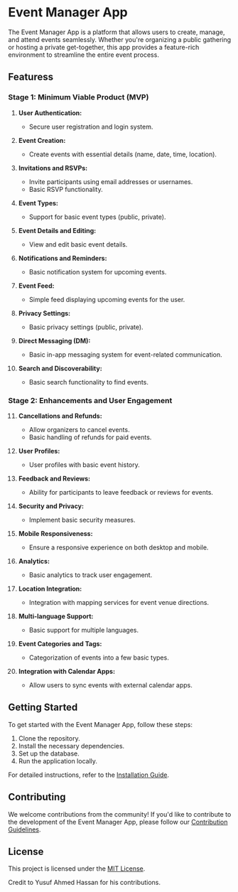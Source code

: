 # Event Manager App

The Event Manager App is a platform that allows users to create, manage, and attend events seamlessly. Whether you're organizing a public gathering or hosting a private get-together, this app provides a feature-rich environment to streamline the entire event process.

## Featuress

### Stage 1: Minimum Viable Product (MVP)

1. **User Authentication:**
   - Secure user registration and login system.

2. **Event Creation:**
   - Create events with essential details (name, date, time, location).

3. **Invitations and RSVPs:**
   - Invite participants using email addresses or usernames.
   - Basic RSVP functionality.

4. **Event Types:**
   - Support for basic event types (public, private).

5. **Event Details and Editing:**
   - View and edit basic event details.

6. **Notifications and Reminders:**
   - Basic notification system for upcoming events.

7. **Event Feed:**
   - Simple feed displaying upcoming events for the user.

8. **Privacy Settings:**
   - Basic privacy settings (public, private).

9. **Direct Messaging (DM):**
   - Basic in-app messaging system for event-related communication.

10. **Search and Discoverability:**
    - Basic search functionality to find events.

### Stage 2: Enhancements and User Engagement

11. **Cancellations and Refunds:**
    - Allow organizers to cancel events.
    - Basic handling of refunds for paid events.

12. **User Profiles:**
    - User profiles with basic event history.

13. **Feedback and Reviews:**
    - Ability for participants to leave feedback or reviews for events.

14. **Security and Privacy:**
    - Implement basic security measures.

15. **Mobile Responsiveness:**
    - Ensure a responsive experience on both desktop and mobile.

16. **Analytics:**
    - Basic analytics to track user engagement.

17. **Location Integration:**
    - Integration with mapping services for event venue directions.

18. **Multi-language Support:**
    - Basic support for multiple languages.

19. **Event Categories and Tags:**
    - Categorization of events into a few basic types.

20. **Integration with Calendar Apps:**
    - Allow users to sync events with external calendar apps.

## Getting Started

To get started with the Event Manager App, follow these steps:

1. Clone the repository.
2. Install the necessary dependencies.
3. Set up the database.
4. Run the application locally.

For detailed instructions, refer to the [Installation Guide](./docs/installation.md).

## Contributing

We welcome contributions from the community! If you'd like to contribute to the development of the Event Manager App, please follow our [Contribution Guidelines](./CONTRIBUTING.md).

## License

This project is licensed under the [MIT License](./LICENSE).

Credit to Yusuf Ahmed Hassan for his contributions.